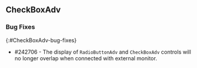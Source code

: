 ## CheckBoxAdv

### Bug Fixes
{:#CheckBoxAdv-bug-fixes}

* \#242706 - The display of `RadioButtonAdv` and `CheckBoxAdv` controls will no longer overlap when connected with external monitor.
